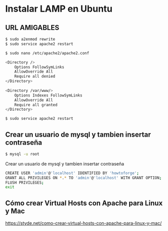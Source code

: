 # Instalar LAMP en Ubuntu







## URL AMIGABLES

```bash
$ sudo a2enmod rewrite
$ sudo service apache2 restart
```

```bash
$ sudo nano /etc/apache2/apache2.conf
```

```bash
<Directory />
	Options FollowSymLinks
	AllowOverride All 
	Require all denied
</Directory>
 
<Directory /var/www/>
	Options Indexes FollowSymLinks
	AllowOverride All
	Require all granted
</Directory>
```


```bash
$ sudo service apache2 restart
```

## Crear un usuario de mysql y tambien insertar contraseña 

```bash
$ mysql -u root
```

Crear un usuario de mysql y tambien insertar contraseña
```bash
CREATE USER 'admin'@'localhost' IDENTIFIED BY 'howtoforge';
GRANT ALL PRIVILEGES ON *.* TO 'admin'@'localhost' WITH GRANT OPTION;
FLUSH PRIVILEGES;
exit
```


## Cómo crear Virtual Hosts con Apache para Linux y Mac

https://styde.net/como-crear-virtual-hosts-con-apache-para-linux-y-mac/